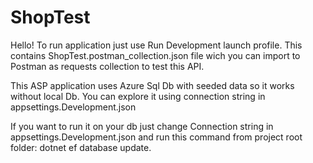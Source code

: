 # ShopTest
Hello!
To run application just use Run Development launch profile.
This contains ShopTest.postman_collection.json file wich you can import to Postman as requests collection to test this API.

This ASP application uses Azure Sql Db with seeded data so it works without local Db.
You can explore it using connection string in appsettings.Development.json

If you want to run it on your db just change Connection string in appsettings.Development.json
and run this command from project root folder:  dotnet ef database update.


